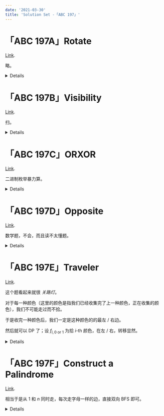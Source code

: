 ```yaml
---
date: '2021-03-30'
title: 'Solution Set -「ABC 197」'
---
```


# 「ABC 197A」Rotate

[Link](https://atcoder.jp/contests/abc197/tasks/abc197_a).

略。

<details>

```cpp
#include<bits/stdc++.h>
using namespace std;
int main(){
	char a,b,c;cin>>a>>b>>c;cout<<b<<c<<a;
	return 0;
}
```

</details>

# 「ABC 197B」Visibility

[Link](https://atcoder.jp/contests/abc197/tasks/abc197_b).

扫。

<details>

```cpp
#include<bits/stdc++.h>
using namespace std;
int main(){
	int h,w,x,y;cin>>h>>w>>x>>y;vector<string> a(h);--x,--y;
	for(string &i:a)cin>>i;
	int ans=0;
	for(int i=x;~i;--i)if(a[i][y]=='.')++ans;/*,printf("(%d %d)\n",i+1,y+1);*/else break;
	for(int i=x;i<h;++i)if(a[i][y]=='.')++ans;/*,printf("(%d %d)\n",i+1,y+1);*/else break;
	for(int i=y;~i;--i)if(a[x][i]=='.')++ans;/*,printf("(%d %d)\n",x+1,i+1);*/else break;
	for(int i=y;i<w;++i)if(a[x][i]=='.')++ans;/*,printf("(%d %d)\n",x+1,i+1);*/else break;
	cout<<ans-3;
	return 0;
}
```

</details>

# 「ABC 197C」ORXOR

[Link](https://atcoder.jp/contests/abc197/tasks/abc197_c).

二进制枚举暴力算。

<details>

```cpp
#include<bits/stdc++.h>
using namespace std;
long long n,a[30],b[30];
int main(){
	scanf("%lld",&n);for(long long i=1;i<=n;++i){scanf("%lld",&a[i]);}
	long long up=(1<<n),ans=1e18;
	for(long long i=0;i<=up;++i){
		long long ct=1;
		b[ct]=a[1];
		for(long long j=2;j<=n;++j)if(((i>>(j-1))&1)^((i>>(j-2))&1))b[++ct]=a[j];else b[ct]|=a[j];
		long long tmp=0;
		for(long long j=1;j<=ct;++j)tmp^=b[j];
		ans=min(ans,tmp);
	}
	printf("%lld\n",ans);
	return 0;
}
```

</details>

# 「ABC 197D」Opposite

[Link](https://atcoder.jp/contests/abc197/tasks/abc197_d).

数学题，不会，而且读不太懂题。

<details>

```cpp
// Oops, something went wrong.
```

</details>

# 「ABC 197E」Traveler

[Link](https://atcoder.jp/contests/abc197/tasks/abc197_e).

这个题看起来就很 *关路灯*。

对于每一种颜色（这里的颜色是指我们已经收集完了上一种颜色，正在收集的颜色），我们不可能走过而不拾。

于是收完一种颜色后，我们一定是这种颜色的的最左 / 右边。

然后就可以 DP 了；设 $f_{i,0\text{ or }1}$ 为拾 $i$-th 颜色，在左 / 右，转移显然。

<details>

```cpp
/*
Denote f[i][0/1] for the minimum time, that we finish collecting the i-th color and we're at the left/right (0/1) endpoint.
f[i][0]=min( f[las][0]+Dist( R[las],L[i] ),f[las][1]+Dist( L[las],L[i] ) )+R[i]-L[i];
f[i][1]=min( f[las][0]+Dist( R[las],R[i] ),f[las][1]+Dist( L[las],R[i] ) )+R[i]-L[i];
*/
#include<bits/stdc++.h>
using namespace std;
typedef long long LL;
const LL INF=1e18;
int n;
LL f[200010][2],L[200010],R[200010];
int main()
{
	scanf("%d",&n);
	for( int i=1;i<=n;++i )	L[i]=INF,R[i]=-INF;
	for( int i=1;i<=n;++i )
	{
		LL pos;
		int color;
		scanf( "%lld %d",&pos,&color );
		L[color]=min( pos,L[color] );
		R[color]=max( pos,R[color] );
	}
	#define Dist( x,y ) ( LL( abs( ( x )-( y ) ) ) )
	for( int i=1,las=0;i<=n+1;++i )
	{
		if( L[i]!=INF )
		{
			f[i][0]=min( f[las][0]+Dist( R[las],L[i] ),f[las][1]+Dist( L[las],L[i] ) )+R[i]-L[i];
			f[i][1]=min( f[las][0]+Dist( R[las],R[i] ),f[las][1]+Dist( L[las],R[i] ) )+R[i]-L[i];
			las=i;
		}
	}
	printf( "%lld\n",f[n+1][1] );
	return 0;
}
```

</details>

# 「ABC 197F」Construct a Palindrome

[Link](https://atcoder.jp/contests/abc197/tasks/abc197_f).

相当于是从 $1$ 和 $n$ 同时走，每次走字母一样的边，直接双向 BFS 即可。

<details>

```cpp
#include<bits/stdc++.h>
using namespace std;
#define turn(c) ((c)-'a')
#define fs first
#define sc second
const int INF=1e9;
vector<int> suf[1010][26];
int n,m,ans=INF,vis[1010][1010];
struct node
{
	int fs,sc,val;
	node(int A=0,int B=0,int C=0){fs=A,sc=B,val=C;}
};
queue<node> q;
int main()
{
	// freopen("in.in","r",stdin);
	// freopen("my.out","w",stdout);
	scanf("%d %d",&n,&m);
	vis[1][n]=1;
	for(int i=1;i<=m;++i)
	{
		int x,y;
		scanf("%d %d",&x,&y);
		char c=getchar();
		while(c<'a' || c>'z')	c=getchar();
		suf[x][turn(c)].emplace_back(y);
		suf[y][turn(c)].emplace_back(x);
	}
	q.emplace(node(1,n,0));
	while(!q.empty())
	{
		int one=q.front().fs,ano=q.front().sc,lav=q.front().val;
		q.pop();
		if(lav==ans)	return printf("%d\n",ans<<1),0;
		for(int i=0;i<26;++i)
		{
			for(int exone:suf[one][i])
			{
				for(int exano:suf[ano][i])
				{
					if(exone==ano || exano==one)	return printf("%d\n",lav<<1|1),0;
					if(exone==exano)	ans=lav+1;
					if(!vis[exone][exano])
					{
						vis[exone][exano]=1;
						q.emplace(node(exone,exano,lav+1));
					}
				}
			}
		}
	}
	printf("-1\n");
	return 0;
}
```

</details>
